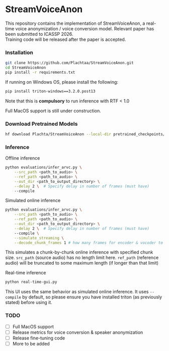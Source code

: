 # StreamVoiceAnon
This repository contains the implementation of StreamVoiceAnon, a real-time voice anonymization / voice conversion model.
Relevant paper has been submitted to ICASSP 2026.  
Training code will be released after the paper is accepted.

### Installation
```bash
git clone https://github.com/Plachtaa/StreamVoiceAnon.git
cd StreamVoiceAnon
pip install -r requirements.txt
```

If running on Windows OS, please install the following:
```bash
pip install triton-windows==3.2.0.post13
```
Note that this is **compulsory** to run inference with RTF < 1.0

Full MacOS support is still under construction.

### Download Pretrained Models
```bash
hf download Plachta/StreamVoiceAnon --local-dir pretrained_checkpoints/
```

### Inference
Offline inference 
```bash
python evaluations/infer_arvc.py \
    --src_path <path_to_audio> \
    --ref_path <path_to_audio> \
    --out_dir <path_to_output_directory> \
    --delay 2 \  # Specify delay in number of frames (must have)
    --compile
```
Simulated online inference
```bash
python evaluations/infer_arvc.py \
    --src_path <path_to_audio> \
    --ref_path <path_to_audio> \
    --out_dir <path_to_output_directory> \
    --delay 2 \  # Specify delay in number of frames (must have)
    --compile \
    --simulate_streaming \
    --decode_chunk_frames 1 # how many frames for encoder & vocoder to process each time
```
This simulates a chunk-by-chunk online inference with specified chunk size. `src_path` (source audio) has no length limit here. `ref_path` (reference audio) will be truncated to some maximum length (if longer than that limit)

Real-time inference
```bash
python real-time-gui.py
```
This UI uses the same behavior as simulated online inference. It uses `--compile` by default, so please ensure you have installed triton (as previously stated) before using it.

### TODO
 - [ ] Full MacOS support
 - [ ] Release metrics for voice conversion & speaker anonymization
 - [ ] Release fine-tuning code
 - [ ] More to be added